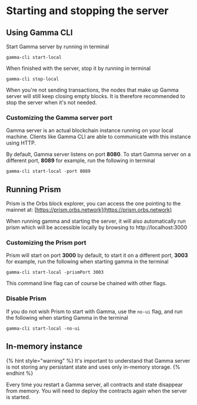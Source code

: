 # Starting and stopping the server

## Using Gamma CLI

Start Gamma server by running in terminal

```text
gamma-cli start-local
```

When finished with the server, stop it by running in terminal

```text
gamma-cli stop-local
```

When you're not sending transactions, the nodes that make up Gamma server will still keep closing empty blocks. It is therefore recommended to stop the server when it's not needed.

### Customizing the Gamma server port

Gamma server is an actual blockchain instance running on your local machine. Clients like Gamma CLI are able to communicate with this instance using HTTP.

By default, Gamma server listens on port **8080**. To start Gamma server on a different port, **8089** for example, run the following in terminal

```text
gamma-cli start-local -port 8089
```

## Running Prism

Prism is the Orbs block explorer, you can access the one pointing to the mainnet at: [https://prism.orbs.network](https://prism.orbs.network)

When running gamma and starting the server, it will also automatically run prism which will be accessible locally by browsing to http://localhost:3000

### Customizing the Prism port

Prism will start on port **3000** by default, to start it on a different port, **3003** for example, run the following when starting gamma in the terminal

```text
gamma-cli start-local -prismPort 3003
```

This command line flag can of course be chained with other flags.

### Disable Prism

If you do not wish Prism to start with Gamma, use the `no-ui` flag, and run the following when starting Gamma in the terminal

```text
gamma-cli start-local -no-ui
```

## In-memory instance

{% hint style="warning" %}
It's important to understand that Gamma server is not storing any persistant state and uses only in-memory storage.
{% endhint %}

Every time you restart a Gamma server, all contracts and state disappear from memory. You will need to deploy the contracts again when the server is started.

